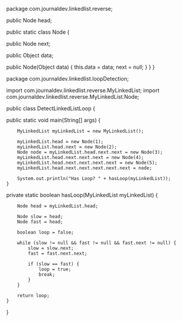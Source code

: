 
package com.journaldev.linkedlist.reverse;

public Node head;

public static class Node {

public Node next;

public Object data;

public Node(Object data) {
this.data = data;
next = null;
}
}
}


package com.journaldev.linkedlist.loopDetection;

import com.journaldev.linkedlist.reverse.MyLinkedList;
import com.journaldev.linkedlist.reverse.MyLinkedList.Node;

public class DetectLinkedListLoop {


public static void main(String[] args) {

        MyLinkedList myLinkedList = new MyLinkedList();

        myLinkedList.head = new Node(1);
        myLinkedList.head.next = new Node(2);
        Node node = myLinkedList.head.next.next = new Node(3);
        myLinkedList.head.next.next.next = new Node(4);
        myLinkedList.head.next.next.next.next = new Node(5);
        myLinkedList.head.next.next.next.next.next = node;

        System.out.println("Has Loop? " + hasLoop(myLinkedList));
    }


private static boolean hasLoop(MyLinkedList myLinkedList) {

        Node head = myLinkedList.head;

        Node slow = head;
        Node fast = head;

        boolean loop = false;

        while (slow != null && fast != null && fast.next != null) {
            slow = slow.next;
            fast = fast.next.next;

            if (slow == fast) {
                loop = true;
                break;
            }
        }

        return loop;
    }

}
